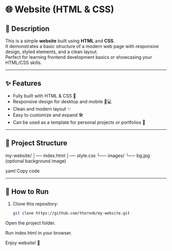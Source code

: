 # 🌐 Website (HTML & CSS)

## 📝 Description
This is a simple **website** built using **HTML** and **CSS**.  
It demonstrates a basic structure of a modern web page with responsive design, styled elements, and a clean layout.  
Perfect for learning frontend development basics or showcasing your HTML/CSS skills.

---

## ✨ Features
- Fully built with HTML & CSS 🎨  
- Responsive design for desktop and mobile 📱💻  
- Clean and modern layout ✨  
- Easy to customize and expand 🛠️  
- Can be used as a template for personal projects or portfolios 💼  

---

## 📂 Project Structure
my-website/
│── index.html
│── style.css
└── images/
└── bg.jpg (optional background image)

yaml
Copy code

---

## 🚀 How to Run
1. Clone this repository:
   ```bash
   git clone https://github.com/thornob/my-website.git
Open the project folder.

Run index.html in your browser.

Enjoy website! 🎉

